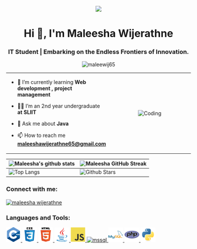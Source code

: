 <p align="center" ><img  src ="https://cdn0.iconfinder.com/data/icons/education-volume-3-3/48/113-512.png" width = 100px></p>
<h1 align="center">Hi 👋, I'm Maleesha Wijerathne</h1>
<h3 align="center">IT Student | Embarking on the Endless Frontiers of Innovation.</h3>

<p align="center"> <img src="https://komarev.com/ghpvc/?username=maleewij65&label=Profile%20views&color=0e75b6&style=flat" alt="maleewij65" /> </p>

<table align="center">
<tr border="none">
<td width="50%" align="left">
  
- 🌱 I’m currently learning **Web development , project management**

- 👩‍🎓 I’m an 2nd year undergraduate **at SLIIT**

- 💬 Ask me about **Java**

- 📫 How to reach me **maleeshawijerathne65@gmail.com**
</td>
<td width="50%" align="center">

  <img align="center" alt="Coding" width="450" src="https://www.springboard.com/blog/wp-content/uploads/2022/06/coding.png">

  
  </td>
</tr>
</table>


| ![Maleesha's github stats](https://github-readme-stats.vercel.app/api?username=Maleewij65&show_icons=true&theme=tokyonight) | ![Maleesha GitHub Streak](https://github-readme-streak-stats.herokuapp.com/?user=Maleewij65&theme=tokyonight) |
| --- | --- |
| ![Top Langs](https://github-readme-stats.vercel.app/api/top-langs/?username=Maleewij65&theme=tokyonight) | ![Github Stars](https://github-readme-stats.vercel.app/api?username=Maleewij65&show_icons=true&locale=en&count_private=true&hide_rank=true&custom_title=My%20GitHub%20Stats&disable_animations=true&theme=tokyonight) |



  

<h3 align="left">Connect with me:</h3>
<p align="left">
<a href="https://linkedin.com/in/maleesha wijerathne" target="blank"><img align="center" src="https://raw.githubusercontent.com/rahuldkjain/github-profile-readme-generator/master/src/images/icons/Social/linked-in-alt.svg" alt="maleesha wijerathne" height="30" width="40" /></a>
</p>

<h3 align="left">Languages and Tools:</h3>
<p align="left"> <a href="https://www.w3schools.com/cpp/" target="_blank" rel="noreferrer"> <img src="https://raw.githubusercontent.com/devicons/devicon/master/icons/cplusplus/cplusplus-original.svg" alt="cplusplus" width="40" height="40"/> </a> <a href="https://www.w3schools.com/css/" target="_blank" rel="noreferrer"> <img src="https://raw.githubusercontent.com/devicons/devicon/master/icons/css3/css3-original-wordmark.svg" alt="css3" width="40" height="40"/> </a> <a href="https://www.w3.org/html/" target="_blank" rel="noreferrer"> <img src="https://raw.githubusercontent.com/devicons/devicon/master/icons/html5/html5-original-wordmark.svg" alt="html5" width="40" height="40"/> </a> <a href="https://www.java.com" target="_blank" rel="noreferrer"> <img src="https://raw.githubusercontent.com/devicons/devicon/master/icons/java/java-original.svg" alt="java" width="40" height="40"/> </a> <a href="https://developer.mozilla.org/en-US/docs/Web/JavaScript" target="_blank" rel="noreferrer"> <img src="https://raw.githubusercontent.com/devicons/devicon/master/icons/javascript/javascript-original.svg" alt="javascript" width="40" height="40"/> </a> <a href="https://www.microsoft.com/en-us/sql-server" target="_blank" rel="noreferrer"> <img src="https://www.svgrepo.com/show/303229/microsoft-sql-server-logo.svg" alt="mssql" width="40" height="40"/> </a> <a href="https://www.mysql.com/" target="_blank" rel="noreferrer"> <img src="https://raw.githubusercontent.com/devicons/devicon/master/icons/mysql/mysql-original-wordmark.svg" alt="mysql" width="40" height="40"/> </a> <a href="https://www.php.net" target="_blank" rel="noreferrer"> <img src="https://raw.githubusercontent.com/devicons/devicon/master/icons/php/php-original.svg" alt="php" width="40" height="40"/> </a> <a href="https://www.python.org" target="_blank" rel="noreferrer"> <img src="https://raw.githubusercontent.com/devicons/devicon/master/icons/python/python-original.svg" alt="python" width="40" height="40"/> </a> </p>



